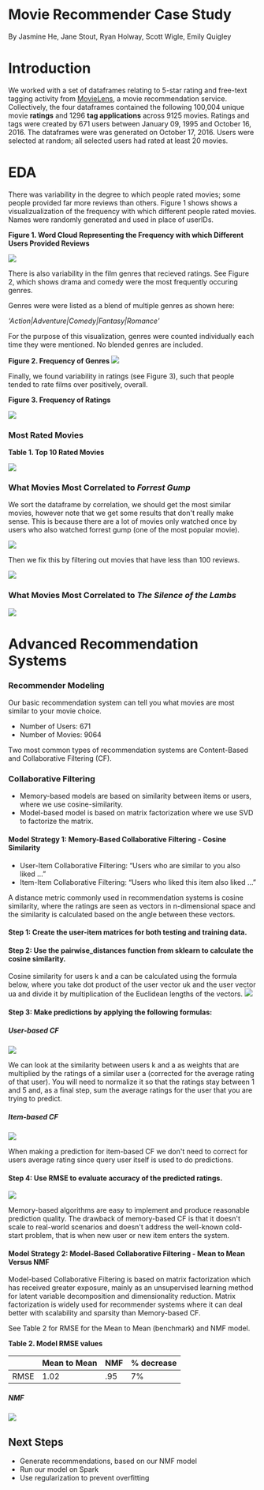 # Movie Recommender Case Study

By Jasmine He, Jane Stout, Ryan Holway, Scott Wigle, Emily Quigley


# Introduction

We worked with a set of dataframes relating to 5-star rating and free-text tagging activity from [MovieLens](http://movielens.org), a movie recommendation service. Collectively, the four dataframes contained the following 100,004 unique movie **ratings** and 1296 **tag applications** across 9125 movies. Ratings and tags were created by 671 users between January 09, 1995 and October 16, 2016. The dataframes were was generated on October 17, 2016. Users were selected at random; all selected users had rated at least 20 movies.

# EDA

<!-- # Basic Recommendation System -->

There was variability in the degree to which people rated movies; some people provided far more reviews than others. Figure 1 shows shows a visualizualization of the frequency with which different people rated movies. Names were randomly generated and used in place of userIDs.

**Figure 1. Word Cloud Representing the Frequency with which Different Users Provided Reviews**

![](image/names_cloud.png)

There is also variability in the film genres that recieved ratings. See Figure 2, which shows drama and comedy were the most frequently occuring genres.

Genres were were listed as a blend of multiple genres as shown here:

 *'Action|Adventure|Comedy|Fantasy|Romance'*

For the purpose of this visualization, genres were counted individually each time they were mentioned. No blended genres are included.

**Figure 2. Frequency of Genres**
![](image/genre_histogram.png)

Finally, we found variability in ratings (see Figure 3), such that people tended to rate films over positively, overall.

**Figure 3. Frequency of Ratings**

![](image/ratings_freq.png)

### Most Rated Movies
**Table 1. Top 10 Rated Movies**

![](image/mostRates.png)

### What Movies Most Correlated to *Forrest Gump*
We sort the dataframe by correlation, we should get the most similar movies, however note that we get some results that don't really make sense.
This is because there are a lot of movies only watched once by users who also watched forrest gump (one of the most popular movie).

![](image/fg_1.png)

Then we fix this by filtering out movies that have less than 100 reviews.

![](image/fg_2.png)

### What Movies Most Correlated to *The Silence of the Lambs*

![](image/silence.png)

# Advanced Recommendation Systems

### Recommender Modeling

Our basic recommendation system can tell you what movies are most similar to your movie choice.

- Number of Users: 671
- Number of Movies: 9064

<!-- First we create a userId-movieTitle matrix, where each cell contained a rating that the user gave to a particular movie. Note there will be a lot of NaN values, because most people have not rated most of the movies. -->

Two most common types of recommendation systems are Content-Based and Collaborative Filtering (CF).

### Collaborative Filtering

- Memory-based models are based on similarity between items or users, where we use cosine-similarity.
- Model-based model is based on matrix factorization where we use SVD to factorize the matrix.

#### Model Strategy 1: Memory-Based Collaborative Filtering - Cosine Similarity
- User-Item Collaborative Filtering: “Users who are similar to you also liked …”
- Item-Item Collaborative Filtering: “Users who liked this item also liked …”

A distance metric commonly used in recommendation systems is cosine similarity, where the ratings are seen as vectors in n-dimensional space and the similarity is calculated based on the angle between these vectors.


#### Step 1: Create the user-item matrices for both testing and training data.
#### Step 2: Use the pairwise_distances function from sklearn to calculate the cosine similarity.
Cosine similarity for users k and a can be calculated using the formula below, where you take dot product of the user vector uk and the user vector ua and divide it by multiplication of the Euclidean lengths of the vectors.
![](image/cos.png)

#### Step 3: Make predictions by applying the following formulas:
##### User-based CF
![](image/user_based_cf.png)

We can look at the similarity between users k and a as weights that are multiplied by the ratings of a similar user a (corrected for the average rating of that user). You will need to normalize it so that the ratings stay between 1 and 5 and, as a final step, sum the average ratings for the user that you are trying to predict.

##### Item-based CF
![](image/item_based_cf.png)

When making a prediction for item-based CF we don't need to correct for users average rating since query user itself is used to do predictions.

#### Step 4: Use RMSE to evaluate accuracy of the predicted ratings.

![](image/rmse_1.png)

Memory-based algorithms are easy to implement and produce reasonable prediction quality. The drawback of memory-based CF is that it doesn't scale to real-world scenarios and doesn't address the well-known cold-start problem, that is when new user or new item enters the system.

#### Model Strategy 2: Model-Based Collaborative Filtering - Mean to Mean Versus NMF

Model-based Collaborative Filtering is based on matrix factorization which has received greater exposure, mainly as an unsupervised learning method for latent variable decomposition and dimensionality reduction. Matrix factorization is widely used for recommender systems where it can deal better with scalability and sparsity than Memory-based CF.

See Table 2 for RMSE for the Mean to Mean (benchmark) and NMF model.

**Table 2. Model RMSE values**

|      | Mean to Mean | NMF | % decrease |
|------|--------------|-----|------------|
| RMSE | 1.02         | .95 | 7%         |

<!-- ##### SVD
Collaborative Filtering can be formulated by approximating a matrix X by using singular value decomposition.
The general equation can be expressed as follows:

![](image/svd.png)

Elements on the diagonal in S are known as singular values of X.

Matrix X can be factorized to U, S and V. The U matrix represents the feature vectors corresponding to the users in the hidden feature space and the V matrix represents the feature vectors corresponding to the items in the hidden feature space.

User-based CF RMSE: 3.09
- SVD can be very slow and computationally expensive.
- Apply stochastic gradient descent to reduce RMSE.
- Use regularization terms to prevent overfitting. -->


##### NMF

![](image/nmf-rmse.png)

## Next Steps

- Generate recommendations, based on our NMF model
- Run our model on Spark
- Use regularization to prevent overfitting
